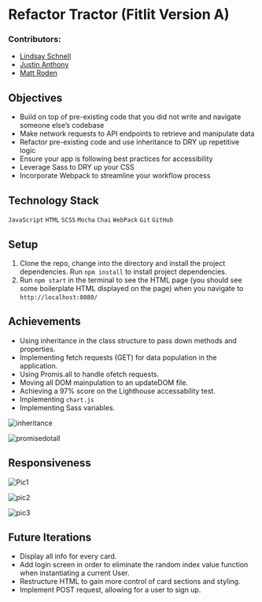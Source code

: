 # Refactor Tractor (Fitlit Version A)

### Contributors: 

- [Lindsay Schnell](https://github.com/lschnell8)
- [Justin Anthony](https://github.com/justincanthony)
- [Matt Roden](https://github.com/Matt-Roden)

## Objectives

- Build on top of pre-existing code that you did not write and navigate someone else’s codebase
- Make network requests to API endpoints to retrieve and manipulate data
- Refactor pre-existing code and use inheritance to DRY up repetitive logic
- Ensure your app is following best practices for accessibility
- Leverage Sass to DRY up your CSS
- Incorporate Webpack to streamline your workflow process

## Technology Stack

`JavaScript` `HTML` `SCSS` `Mocha` `Chai` `WebPack` `Git` `GitHub` 

## Setup

1. Clone the repo, change into the directory and install the project dependencies. Run `npm install` to install project dependencies.
1. Run `npm start` in the terminal to see the HTML page (you should see some boilerplate HTML displayed on the page) when you navigate to `http://localhost:8080/`

## Achievements

- Using inheritance in the class structure to pass down methods and properties.
- Implementing fetch requests (GET) for data population in the application.
- Using Promis.all to handle ofetch requests.
- Moving all DOM mainpulation to an updateDOM file.
- Achieving a 97% score on the Lighthouse accessability test.
- Implementing `chart.js`
- Implementing Sass variables.

![inheritance](https://res.cloudinary.com/yoroden/image/upload/v1627945700/Screen_Shot_2021-08-02_at_5.07.26_PM_gmnvva.png)

![promisedotall](https://res.cloudinary.com/yoroden/image/upload/v1627945700/Screen_Shot_2021-08-02_at_5.06.49_PM_dwb2qo.png)

## Responsiveness

![Pic1](https://res.cloudinary.com/yoroden/image/upload/v1627945700/Screen_Shot_2021-08-02_at_5.03.40_PM_hubpb2.png)

![pic2](https://res.cloudinary.com/yoroden/image/upload/v1627945700/Screen_Shot_2021-08-02_at_5.04.07_PM_hkcxew.png)

![pic3](https://res.cloudinary.com/yoroden/image/upload/v1627945700/Screen_Shot_2021-08-02_at_5.04.29_PM_nsb9xn.png)

## Future Iterations

- Display all info for every card.
- Add login screen in order to eliminate the random index value function when instantiating a current User.
- Restructure HTML to gain more control of card sections and styling.
- Implement POST request, allowing for a user to sign up.

